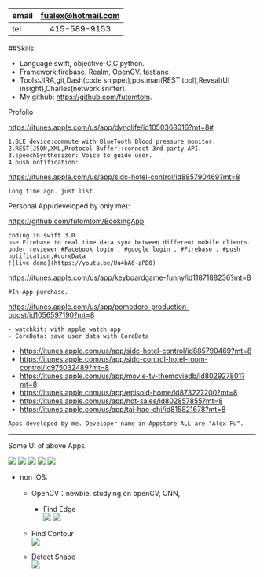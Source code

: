 | email      | fualex@hotmail.com |
|-----------|:------------:|
| tel | 415-589-9153  |



##Skills:

* Language:swift, objective-C,C,python. 
* Framework:firebase, Realm, OpenCV. fastlane  
* Tools:JIRA,git,Dash(code snippet),postman(REST tool),Reveal(UI insight),Charles(network sniffer).
* My github:
https://github.com/futomtom.

Profolio

https://itunes.apple.com/us/app/dynolife/id1050368016?mt=8#
```
1.BLE device:commute with BlueTooth Blood pressure monitor.    
2.REST(JSON,XML,Protocol Buffer):connect 3rd party API. 
3.speechSynthesizer: Voice to guide user. 
4.push notification: 
```
https://itunes.apple.com/us/app/sidc-hotel-control/id885790469?mt=8	
```
long time ago. just list. 
```

Personal App(developed by only me):

https://github.com/futomtom/BookingApp
```
coding in swift 3.0 
use Firebase to real time data sync between different mobile clients.  
under reviewer #Facebook login , #google login , #Firebase , #push notification,#coreData
![live demo](https://youtu.be/Uu4bA6-zPD0) 
```
https://itunes.apple.com/us/app/keyboardgame-funny/id1187188236?mt=8
```
#In-App purchase. 
 ```
https://itunes.apple.com/us/app/pomodoro-production-boost/id1056597190?mt=8
```
- watchkit: with apple watch app
- CoreData: save user data with CoreData
```
- https://itunes.apple.com/us/app/sidc-hotel-control/id885790469?mt=8
- https://itunes.apple.com/us/app/sidc-control-hotel-room-control/id975032489?mt=8
- https://itunes.apple.com/us/app/movie-tv-themoviedb/id802927801?mt=8
- https://itunes.apple.com/us/app/episold-home/id873227200?mt=8
- https://itunes.apple.com/us/app/hot-sales/id802857855?mt=8
- https://itunes.apple.com/us/app/tai-hao-chi/id815821678?mt=8
```
Apps developed by me. Developer name in Appstore ALL are "Alex Fu".
```
---
Some UI of above Apps. 

![](https://github.com/futomtom/resume/raw/master/ui1.gif)
![](https://github.com/futomtom/resume/raw/master/ui2.gif)
![](https://github.com/futomtom/resume/raw/master/ui3.gif)
![](https://github.com/futomtom/resume/raw/master/ui4.gif)
![](https://github.com/futomtom/resume/raw/master/ui5.gif)


* non IOS:
   * OpenCV：newbie. studying on openCV, CNN, 
	 * Find Edge	
![](https://github.com/futomtom/resume/raw/master/opencv1.jpg)
![](https://github.com/futomtom/resume/raw/master/opencv2.jpg)
 
    * Find Contour	
![](https://github.com/futomtom/resume/raw/master/opencv3.png)

    * Detect Shape 	
![](https://github.com/futomtom/resume/raw/master/opencv4.png)